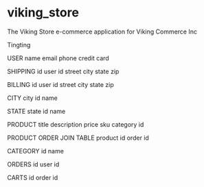 viking_store
============

The Viking Store e-commerce application for Viking Commerce Inc

Tingting

USER
name
email
phone
credit card

SHIPPING
id
user id
street
city 
state
zip

BILLING
id
user id
street
city
state
zip

CITY
city id
name

STATE
state id
name

PRODUCT
title
description
price
sku
category id

PRODUCT ORDER JOIN TABLE
product id
order id

CATEGORY
id
name

ORDERS
id
user id

CARTS
id
order id